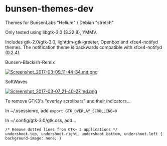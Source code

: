 # bunsen-themes-dev
Themes for BunsenLabs "Helium" / Debian "stretch"

Only tested using libgtk-3.0 (3.22.8), YMMV.

Includes gtk-2.0/gtk-3.0, lightdm-gtk-greeter,
Openbox and xfce4-notifyd themes. The notification
theme is backwards compatible with xfce4-notifyd (0.2.4).


Bunsen-Blackish-Remix  
  
[![Screenshot_2017-03-09_11-44-34.md.png](https://cdn.scrot.moe/images/2017/03/09/Screenshot_2017-03-09_11-44-34.md.png)](https://scrot.moe/image/1wT76)

SoftWaves  
  
[![Screenshot_2017-03-07_21-40-27.md.png](https://cdn.scrot.moe/images/2017/03/08/Screenshot_2017-03-07_21-40-27.md.png)](https://scrot.moe/image/1wED0)

To remove GTK3's "overlay scrollbars" and their indicators...

In ~/.xsessionrc, add `export GTK_OVERLAY_SCROLLING=0`

In ~/.config/gtk-3.0/gtk.css, add...

```
/* Remove dotted lines from GTK+ 3 applications */
undershoot.top, undershoot.right, undershoot.bottom, undershoot.left { background-image: none; }
